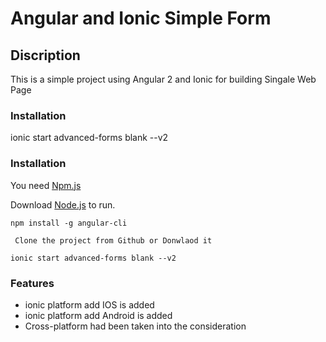 # Angular and Ionic Simple Form 

## Discription 

This is a simple project using Angular 2 and Ionic for building Singale Web Page 

### Installation 

ionic start advanced-forms blank --v2


### Installation

You need  [Npm.js]( https://www.npmjs.com/) 

Download  [Node.js](https://nodejs.org/)  to run.


```
npm install -g angular-cli
```

```
 Clone the project from Github or Donwlaod it 
```

```
ionic start advanced-forms blank --v2
```

### Features 

  - ionic platform add IOS is added 
  - ionic platform add Android is added 
  - Cross-platform had been taken into the consideration 

